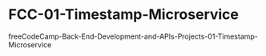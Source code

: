 # FCC-01-Timestamp-Microservice
freeCodeCamp-Back-End-Development-and-APIs-Projects-01-Timestamp-Microservice
